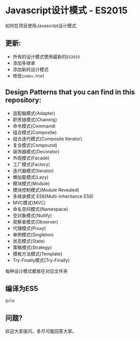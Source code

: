# Javascript设计模式 - ES2015
如何在项目使用Javascript设计模式

## 更新:
- 所有的设计模式使用最新的`ES2015`
- 添加多继承
- 添加新的设计模式
- 修改`index.html`


## Design Patterns that you can find in this repository:

* 适配器模式(Adapter)
* 职责链模式(Chaining)
* 命令模式(Command)
* 组合模式(Composite)
* 组合迭代模式(Composite Iterator)
* 复合模式(Compound)
* 装饰器模式(Decorator)
* 外观模式(Facade)
* 工厂模式(Factory)
* 迭代器模式(Iterator)
* 懒加载模式(Lazy)
* 模块模式(Module)
* 模块控制模式(Module Revealed)
* 多继承模式 ES6(Multi-Inheritance ES6)
* MVC模式(MVC)
* 命名空间模式(Namespace)
* 空对象模式(Nullify)
* 观察者模式(Observer)
* 代理模式(Proxy)
* 单例模式(Singleton)
* 状态模式(State)
* 策略模式(Strategy)
* 模板方法模式(Template)
* Try-Finally模式(Try-Finally)

每种设计模式都放在对应文件夹

## 编译为ES5

```javascript
gulp
```

## 问题?

欢迎大家提问，多尽可能回答大家。



